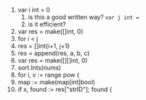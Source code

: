 







1. var i int = 0
   1. is this a good written way? `var j int = `
   2. is it efficient?
2. var res = make([]int, 0)
3. for i < j
4. res  = []int{i+1, j+1}
5. res =  append(res, a, b, c)
6. var res = make([][]int, 0)
7. sort.Ints(nums)
8. for i, v := range pow {
9. map := make(map[int]bool)
10. if x, found := res["strID"]; found {